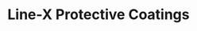 ---
title: "Line-X Protective Coatings"
url: /guelph/line-x-protective-coatings/
shop: Autowerkstatt
---